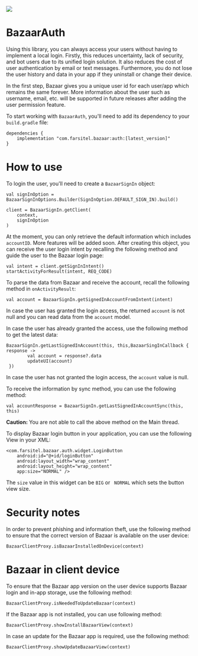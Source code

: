 [![](https://api.bintray.com/packages/shayanpourvatan/BazaarAuth/BazaarAuth/images/download.svg
)](https://bintray.com/beta/#/shayanpourvatan/BazaarAuth?tab=packages)  

# BazaarAuth

Using this library, you can always access your users without having to implement a local login. Firstly, this reduces uncertainty, lack of security, and bot users due to its unified login solution. It also reduces the cost of user authentication by email or text messages. Furthermore, you do not lose the user history and data in your app if they uninstall or change their device.

In the first step, Bazaar gives you a unique user id for each user/app which remains the same forever. More information about the user such as username, email, etc. will be supported in future releases after adding the user permission feature.

To start working with `BazaarAuth`, you'll need to add its dependency to your `build.gradle` file:

```
dependencies {
    implementation "com.farsitel.bazaar:auth:[latest_version]"
}
```

# How to use

To login the user, you'll need to create a `BazaarSignIn` object:

```
val signInOption = BazaarSignInOptions.Builder(SignInOption.DEFAULT_SIGN_IN).build()

client = BazaarSignIn.getClient(
    context,
    signInOption
)
```

At the moment, you can only retrieve the default information which includes `accountID`. More features will be added soon. After creating this object, you can receive the user login intent by recalling the following method and guide the user to the Bazaar login page:

```
val intent = client.getSignInIntent()
startActivityForResult(intent, REQ_CODE)
```

To parse the data from Bazaar and receive the account, recall the following method in `onActivityResult`:

```
val account = BazaarSignIn.getSignedInAccountFromIntent(intent)
```

In case the user has granted the login access, the returned `account` is not null and you can read data from the `account` model.

In case the user has already granted the access, use the following method to get the latest data:

```
BazaarSignIn.getLastSignedInAccount(this, this,BazaarSingInCallback { response ->
        val account = response?.data
        updateUI(account)
 })
```

In case the user has not granted the login access, the `account` value is null.

To receive the information by sync method, you can use the following method:
```
val accountResponse = BazaarSignIn.getLastSignedInAccountSync(this, this)
```
**Caution:** You are not able to call the above method on the Main thread.

To display Bazaar login button in your application, you can use the following View in your XML:

```
<com.farsitel.bazaar.auth.widget.LoginButton
    android:id="@+id/loginButton"
    android:layout_width="wrap_content"
    android:layout_height="wrap_content"
    app:size="NORMAL" />
```

The `size` value in this widget can be `BIG` or ` NORMAL` which sets the button view size.

# Security notes

In order to prevent phishing and information theft, use the following method to ensure that the correct version of Bazaar is available on the user device:

```
BazaarClientProxy.isBazaarInstalledOnDevice(context)
```

# Bazaar in client device

To ensure that the Bazaar app version on the user device supports Bazaar login and in-app storage, use the following method:

```
BazaarClientProxy.isNeededToUpdateBazaar(context)
```

If the Bazaar app is not installed, you can use following method:

```
BazaarClientProxy.showInstallBazaarView(context)
```

In case an update for the Bazaar app is required, use the following method:

```
BazaarClientProxy.showUpdateBazaarView(context)
```
